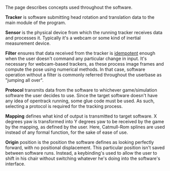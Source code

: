 The page describes concepts used throughout the software.

**Tracker** is software submitting head rotation and translation data to the main module of the program.

**Sensor** is the physical device from which the running tracker receives data and processes it. Typically it's a webcam or some kind of inertial measurement device.

**Filter** ensures that data received from the tracker is [idempotent](http://en.wiktionary.org/wiki/idempotent) enough when the user doesn't command any particular change in input. It's necessary for webcam-based trackers, as these process image frames and compute the pose using numerical methods. In that case, software operation without a filter is commonly referred throughout the userbase as "jumping all over".

**Protocol** transmits data from the software to whichever game/simulation software the user decides to use. Since the target software doesn't have any idea of opentrack running, some glue code must be used. As such, selecting a protocol is required for the tracking process.

**Mapping** defines what kind of output is transmitted to target software. X degrees yaw is transformed into Y degrees yaw to be received by the game by the mapping, as defined by the user. Here, Catmull-Rom splines are used instead of any formal function, for the sake of ease of use.

**Origin** position is the position the software defines as looking perfectly forward, with no positional displacement. This particular position isn't saved between software runs. Instead, a keybinding's used to allow the user to shift in his chair without switching whatever he's doing into the software's interface.